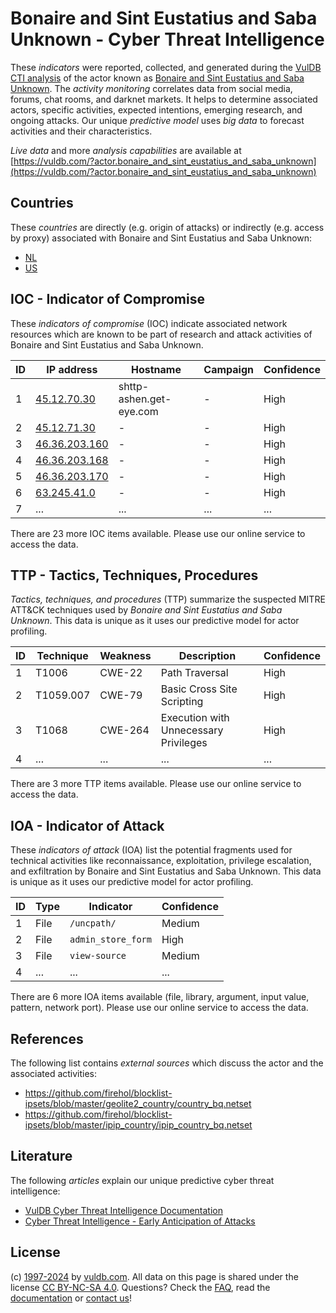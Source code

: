 # Bonaire and Sint Eustatius and Saba Unknown - Cyber Threat Intelligence

These _indicators_ were reported, collected, and generated during the [VulDB CTI analysis](https://vuldb.com/?kb.cti) of the actor known as [Bonaire and Sint Eustatius and Saba Unknown](https://vuldb.com/?actor.bonaire_and_sint_eustatius_and_saba_unknown). The _activity monitoring_ correlates data from social media, forums, chat rooms, and darknet markets. It helps to determine associated actors, specific activities, expected intentions, emerging research, and ongoing attacks. Our unique _predictive model_ uses _big data_ to forecast activities and their characteristics.

_Live data_ and more _analysis capabilities_ are available at [https://vuldb.com/?actor.bonaire_and_sint_eustatius_and_saba_unknown](https://vuldb.com/?actor.bonaire_and_sint_eustatius_and_saba_unknown)

## Countries

These _countries_ are directly (e.g. origin of attacks) or indirectly (e.g. access by proxy) associated with Bonaire and Sint Eustatius and Saba Unknown:

* [NL](https://vuldb.com/?country.nl)
* [US](https://vuldb.com/?country.us)

## IOC - Indicator of Compromise

These _indicators of compromise_ (IOC) indicate associated network resources which are known to be part of research and attack activities of Bonaire and Sint Eustatius and Saba Unknown.

ID | IP address | Hostname | Campaign | Confidence
-- | ---------- | -------- | -------- | ----------
1 | [45.12.70.30](https://vuldb.com/?ip.45.12.70.30) | shttp-ashen.get-eye.com | - | High
2 | [45.12.71.30](https://vuldb.com/?ip.45.12.71.30) | - | - | High
3 | [46.36.203.160](https://vuldb.com/?ip.46.36.203.160) | - | - | High
4 | [46.36.203.168](https://vuldb.com/?ip.46.36.203.168) | - | - | High
5 | [46.36.203.170](https://vuldb.com/?ip.46.36.203.170) | - | - | High
6 | [63.245.41.0](https://vuldb.com/?ip.63.245.41.0) | - | - | High
7 | ... | ... | ... | ...

There are 23 more IOC items available. Please use our online service to access the data.

## TTP - Tactics, Techniques, Procedures

_Tactics, techniques, and procedures_ (TTP) summarize the suspected MITRE ATT&CK techniques used by _Bonaire and Sint Eustatius and Saba Unknown_. This data is unique as it uses our predictive model for actor profiling.

ID | Technique | Weakness | Description | Confidence
-- | --------- | -------- | ----------- | ----------
1 | T1006 | CWE-22 | Path Traversal | High
2 | T1059.007 | CWE-79 | Basic Cross Site Scripting | High
3 | T1068 | CWE-264 | Execution with Unnecessary Privileges | High
4 | ... | ... | ... | ...

There are 3 more TTP items available. Please use our online service to access the data.

## IOA - Indicator of Attack

These _indicators of attack_ (IOA) list the potential fragments used for technical activities like reconnaissance, exploitation, privilege escalation, and exfiltration by Bonaire and Sint Eustatius and Saba Unknown. This data is unique as it uses our predictive model for actor profiling.

ID | Type | Indicator | Confidence
-- | ---- | --------- | ----------
1 | File | `/uncpath/` | Medium
2 | File | `admin_store_form` | High
3 | File | `view-source` | Medium
4 | ... | ... | ...

There are 6 more IOA items available (file, library, argument, input value, pattern, network port). Please use our online service to access the data.

## References

The following list contains _external sources_ which discuss the actor and the associated activities:

* https://github.com/firehol/blocklist-ipsets/blob/master/geolite2_country/country_bq.netset
* https://github.com/firehol/blocklist-ipsets/blob/master/ipip_country/ipip_country_bq.netset

## Literature

The following _articles_ explain our unique predictive cyber threat intelligence:

* [VulDB Cyber Threat Intelligence Documentation](https://vuldb.com/?kb.cti)
* [Cyber Threat Intelligence - Early Anticipation of Attacks](https://www.scip.ch/en/?labs.20201022)

## License

(c) [1997-2024](https://vuldb.com/?kb.changelog) by [vuldb.com](https://vuldb.com/?kb.about). All data on this page is shared under the license [CC BY-NC-SA 4.0](https://creativecommons.org/licenses/by-nc-sa/4.0/). Questions? Check the [FAQ](https://vuldb.com/?kb.faq), read the [documentation](https://vuldb.com/?kb) or [contact us](https://vuldb.com/?contact)!
